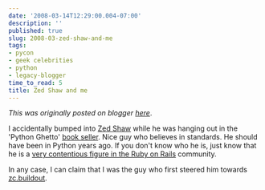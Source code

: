 ```yaml
---
date: '2008-03-14T12:29:00.004-07:00'
description: ''
published: true
slug: 2008-03-zed-shaw-and-me
tags:
- pycon
- geek celebrities
- python
- legacy-blogger
time_to_read: 5
title: Zed Shaw and me
---
```


*This was originally posted on blogger [here](https://pydanny.blogspot.com/2008/03/zed-shaw-and-me.html)*.

I accidentally bumped into [Zed Shaw](https://www.zedshaw.com/) while he was hanging out in the 'Python Ghetto' [book seller](https://www.informit.com/).  Nice guy who believes in standards.  He should have been in Python years ago.  If you don't know who he is,  just know that he is a [very contentious figure in the Ruby on Rails](https://www.zedshaw.com/rants/rails_is_a_ghetto.html) community.

In any case, I can claim that I was the guy who first steered him towards [zc.buildout](https://pypi.python.org/pypi/zc.buildout).
